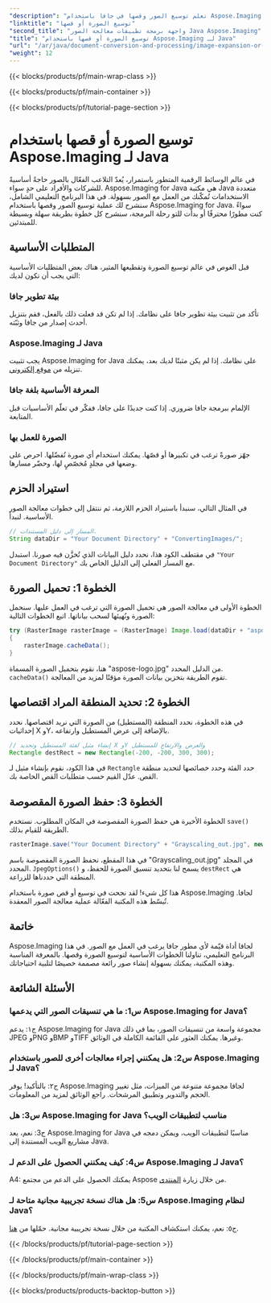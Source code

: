 ```yaml
---
"description": "تعلم توسيع الصور وقصها في جافا باستخدام Aspose.Imaging. دليل خطوة بخطوة للمطورين. حسّن مهاراتك في معالجة الصور."
"linktitle": "توسيع الصورة أو قصها"
"second_title": "واجهة برمجة تطبيقات معالجة الصور Java Aspose.Imaging"
"title": "توسيع الصورة أو قصها باستخدام Aspose.Imaging لـ Java"
"url": "/ar/java/document-conversion-and-processing/image-expansion-or-cropping/"
"weight": 12
---
```


{{< blocks/products/pf/main-wrap-class >}}

{{< blocks/products/pf/main-container >}}

{{< blocks/products/pf/tutorial-page-section >}}

# توسيع الصورة أو قصها باستخدام Aspose.Imaging لـ Java

في عالم الوسائط الرقمية المتطور باستمرار، يُعدّ التلاعب الفعّال بالصور حاجةً أساسيةً للشركات والأفراد على حدٍ سواء. Aspose.Imaging for Java هي مكتبة Java متعددة الاستخدامات تُمكّنك من العمل مع الصور بسهولة. في هذا البرنامج التعليمي الشامل، سنشرح لك عملية توسيع الصور وقصها باستخدام Aspose.Imaging for Java. سواءً كنت مطورًا محترفًا أو بدأت للتو رحلة البرمجة، سنشرح كل خطوة بطريقة سهلة وبسيطة للمبتدئين.

## المتطلبات الأساسية

قبل الغوص في عالم توسيع الصورة وتقطيعها المثير، هناك بعض المتطلبات الأساسية التي يجب أن تكون لديك:

### بيئة تطوير جافا

تأكد من تثبيت بيئة تطوير جافا على نظامك. إذا لم تكن قد فعلت ذلك بالفعل، فقم بتنزيل أحدث إصدار من جافا وثبّته.

### Aspose.Imaging لـ Java

يجب تثبيت Aspose.Imaging for Java على نظامك. إذا لم يكن مثبتًا لديك بعد، يمكنك تنزيله من [موقع إلكتروني](https://releases.aspose.com/imaging/java/).

### المعرفة الأساسية بلغة جافا

الإلمام ببرمجة جافا ضروري. إذا كنت جديدًا على جافا، ففكّر في تعلّم الأساسيات قبل المتابعة.

### الصورة للعمل بها

جهّز صورةً ترغب في تكبيرها أو قصّها. يمكنك استخدام أي صورة تُفضّلها. احرص على وضعها في مجلدٍ مُخصّصٍ لها، وحضّر مسارها.

## استيراد الحزم

في المثال التالي، سنبدأ باستيراد الحزم اللازمة، ثم ننتقل إلى خطوات معالجة الصور الأساسية. لنبدأ.

```java
// المسار إلى دليل المستندات.
String dataDir = "Your Document Directory" + "ConvertingImages/";
```

في مقتطف الكود هذا، نحدد دليل البيانات الذي تُخزَّن فيه صورنا. استبدل `"Your Document Directory"` مع المسار الفعلي إلى الدليل الخاص بك.

## الخطوة 1: تحميل الصورة

الخطوة الأولى في معالجة الصور هي تحميل الصورة التي ترغب في العمل عليها. سنحمل الصورة ونُهيئها لسحب بياناتها. اتبع الخطوات التالية:

```java
try (RasterImage rasterImage = (RasterImage) Image.load(dataDir + "aspose-logo.jpg"))
{
    rasterImage.cacheData();
}
```

هنا، نقوم بتحميل الصورة المسماة "aspose-logo.jpg" من الدليل المحدد. `cacheData()` تقوم الطريقة بتخزين بيانات الصورة مؤقتًا لمزيد من المعالجة.

## الخطوة 2: تحديد المنطقة المراد اقتصاصها

في هذه الخطوة، نحدد المنطقة (المستطيل) من الصورة التي نريد اقتصاصها. نحدد إحداثيات X وY، بالإضافة إلى عرض المستطيل وارتفاعه.

```java
// إنشاء مثيل لفئة المستطيل وتحديد X وY والعرض والارتفاع للمستطيل
Rectangle destRect = new Rectangle(-200, -200, 300, 300);
```

في هذا الكود، نقوم بإنشاء مثيل لـ `Rectangle` حدد الفئة وحدد خصائصها لتحديد منطقة القص. عدّل القيم حسب متطلبات القص الخاصة بك.

## الخطوة 3: حفظ الصورة المقصوصة

الخطوة الأخيرة هي حفظ الصورة المقصوصة في المكان المطلوب. نستخدم `save()` الطريقة للقيام بذلك. 

```java
rasterImage.save("Your Document Directory" + "Grayscaling_out.jpg", new JpegOptions(), destRect);
```

في هذا المقطع، نحفظ الصورة المقصوصة باسم "Grayscaling_out.jpg" في المجلد المحدد. `JpegOptions()` يسمح لنا بتحديد تنسيق الصورة للحفظ، و `destRect` هي المنطقة التي حددناها للزراعة.

هذا كل شيء! لقد نجحت في توسيع أو قص صورة باستخدام Aspose.Imaging لجافا. تُبسّط هذه المكتبة الفعّالة عملية معالجة الصور المعقدة.

## خاتمة

Aspose.Imaging لجافا أداة قيّمة لأي مطور جافا يرغب في العمل مع الصور. في هذا البرنامج التعليمي، تناولنا الخطوات الأساسية لتوسيع الصورة وقصها. بالمعرفة المناسبة وهذه المكتبة، يمكنك بسهولة إنشاء صور رائعة مصممة خصيصًا لتلبية احتياجاتك.

## الأسئلة الشائعة

### س1: ما هي تنسيقات الصور التي يدعمها Aspose.Imaging for Java؟
   
ج١: يدعم Aspose.Imaging for Java مجموعة واسعة من تنسيقات الصور، بما في ذلك JPEG وPNG وBMP وTIFF وغيرها. يمكنك العثور على القائمة الكاملة في الوثائق.

### س2: هل يمكنني إجراء معالجات أخرى للصور باستخدام Aspose.Imaging لـ Java؟

ج٢: بالتأكيد! يوفر Aspose.Imaging لجافا مجموعة متنوعة من الميزات، مثل تغيير الحجم والتدوير وتطبيق المرشحات. راجع الوثائق لمزيد من المعلومات.

### س3: هل Aspose.Imaging for Java مناسب لتطبيقات الويب؟

ج3: نعم، يعد Aspose.Imaging for Java مناسبًا لتطبيقات الويب، ويمكن دمجه في مشاريع الويب المستندة إلى Java.

### س4: كيف يمكنني الحصول على الدعم لـ Aspose.Imaging لـ Java؟

A4: يمكنك الحصول على الدعم من مجتمع Aspose من خلال زيارة [المنتدى](https://forum.aspose.com/).

### س5: هل هناك نسخة تجريبية مجانية متاحة لـ Aspose.Imaging لنظام Java؟

ج٥: نعم، يمكنك استكشاف المكتبة من خلال نسخة تجريبية مجانية. حمّلها من [هنا](https://releases.aspose.com/).

{{< /blocks/products/pf/tutorial-page-section >}}

{{< /blocks/products/pf/main-container >}}

{{< /blocks/products/pf/main-wrap-class >}}

{{< blocks/products/products-backtop-button >}}